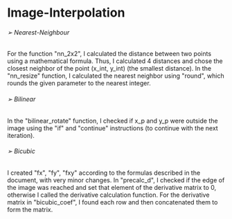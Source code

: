 # Image-Interpolation

###### ➢ Nearest-Neighbour
For the function "nn_2x2", I calculated the distance between two points using a mathematical formula. Thus, I calculated 4 distances and chose the closest neighbor of the point (x_int, y_int) (the smallest distance). In the "nn_resize" function, I calculated the nearest neighbor using "round", which rounds the given parameter to the nearest integer.

###### ➢ Bilinear
In the "bilinear_rotate" function, I checked if x_p and y_p were outside the image using the "if" and "continue" instructions (to continue with the next iteration).

###### ➢ Bicubic
I created "fx", "fy", "fxy" according to the formulas described in the document, with very minor changes. In "precalc_d", I checked if the edge of the image was reached and set that element of the derivative matrix to 0, otherwise I called the derivative calculation function. For the derivative matrix in "bicubic_coef", I found each row and then concatenated them to form the matrix.
